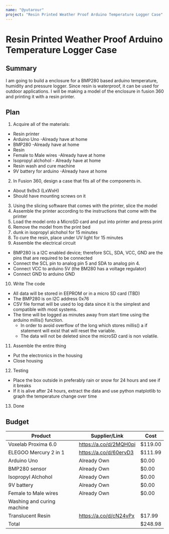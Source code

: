 ```yaml
---
name: "@yutarour"
project: "Resin Printed Weather Proof Arduino Temperature Logger Case"
---
```


# Resin Printed Weather Proof Arduino Temperature Logger Case

## Summary

I am going to build a enclosure for a BMP280 based arduino temperature, humidity and pressure logger. Since resin is waterproof, it can be used for outdoor applications. 
I will be making a model of the enclosure in fusion 360 and printing it with a resin printer.

## Plan

1. Acquire all of the materials: 
  - Resin printer
  - Arduino Uno -Already have at home
  - BMP280 -Already have at home
  - Resin
  - Female to Male wires -Already have at home
  - Isopropyl alchohol - Already have at home
  - Resin wash and cure machine
  - 9V battery for arduino -Already have at home
2. In Fusion 360, design a case that fits all of the components in.
  - About 9x9x3 (LxWxH)
  - Should have mounting screws on it
3. Using the slicing software that comes with the printer, slice the model
4. Assemble the printer according to the instructions that come with the printer
5. Load the model onto a MicroSD card and put into printer and press print
6. Remove the model from the print bed
7. dunk in isopropyl alchohol for 15 minutes
8. To cure the resin, place under UV light for 15 minutes
9. Assemble the electrical circuit
  - BMP280 is a I2C enabled device; therefore SCL, SDA, VCC, GND are the pins that are required to be connected
  - Connect the SCL pin to analog pin 5 and SDA to analog pin 4. 
  - Connect VCC to arduino 5V (the BM280 has a voltage regulator)
  - Connect GND to arduino GND
10. Write The code
  - All data will be stored in EEPROM or in a micro SD card (TBD)
  - The BMP280 is on I2C address 0x76
  - CSV file format will be used to log data since it is the simplest and compatible with most systems.
  - The time will be logged as minutes away from start time using the arduino millis() function. 
    - In order to avoid overflow of the long which stores millis() a if statement will exist that will reset the variable. 
    - The data will not be deleted since the microSD card is non volatile. 
11. Assemble the entire thing
  - Put the electronics in the housing
  - Close housing
12. Testing
  - Place the box outside in preferably rain or snow for 24 hours and see if it breaks
  - If it is alive after 24 hours, extract the data and use python matplotlib to graph the temperature change over time
13. Done

## Budget

| Product                   | Supplier/Link                         | Cost   |
| ------------------------- | ------------------------------------- | ------ |
| Voxelab Proxima 6.0       | https://a.co/d/2MQH0pi                | $119.00|
| ELEGOO Mercury 2 in 1     | https://a.co/d/60ervD3                | $111.99|
| Arduino Uno               | Already Own                           | $0.00  |
| BMP280 sensor             | Already Own                           | $0.00  |
| Isopropyl Alchohol        | Already Own                           | $0.00  |
| 9V battery                | Already Own                           | $0.00  |
| Female to Male wires      | Already Own                           | $0.00  |
| Washing and curing machine|                                       |        |
| Translucent Resin         | https://a.co/d/cN24vPx                | $17.99 |
| Total                     |                                       | $248.98|

